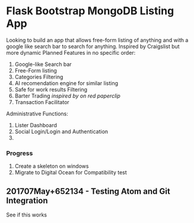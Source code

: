 # Flask Bootstrap MongoDB Listing App

Looking to build an app that allows free-form listing of anything and with a google like search bar to search for anything. Inspired by Craigslist but more dynamic
Planned Features in no specific order:
1. Google-like Search bar
2. Free-Form listing
3. Categories Filtering
4. AI recomendation engine for similar listing
5. Safe for work results Filtering
6. Barter Trading *inspired by on red paperclip*
7. Transaction Facilitator

Administrative Functions:
1. Lister Dashboard
2. Social Login/Login and Authentication
3.

### Progress
1. Create a skeleton on windows
2. Migrate to Digital Ocean for Compatibility test

## 201707May+652134 - Testing Atom and Git Integration
See if this works
